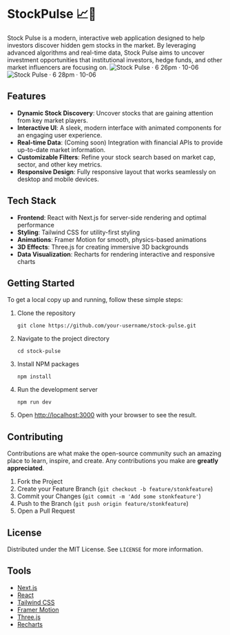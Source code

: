 # StockPulse 📈🚀
Stock Pulse is a modern, interactive web application designed to help investors discover hidden gem stocks in the market. By leveraging advanced algorithms and real-time data, Stock Pulse aims to uncover investment opportunities that institutional investors, hedge funds, and other market influencers are focusing on.
![Stock Pulse · 6 26pm · 10-06](https://github.com/user-attachments/assets/9d1df661-de23-4472-95d0-bc262fda22aa)
![Stock Pulse · 6 28pm · 10-06](https://github.com/user-attachments/assets/c0810372-f900-422f-9885-f34359e72a36)


## Features

- **Dynamic Stock Discovery**: Uncover stocks that are gaining attention from key market players.
- **Interactive UI**: A sleek, modern interface with animated components for an engaging user experience.
- **Real-time Data**: (Coming soon) Integration with financial APIs to provide up-to-date market information.
- **Customizable Filters**: Refine your stock search based on market cap, sector, and other key metrics.
- **Responsive Design**: Fully responsive layout that works seamlessly on desktop and mobile devices.

## Tech Stack

- **Frontend**: React with Next.js for server-side rendering and optimal performance
- **Styling**: Tailwind CSS for utility-first styling
- **Animations**: Framer Motion for smooth, physics-based animations
- **3D Effects**: Three.js for creating immersive 3D backgrounds
- **Data Visualization**: Recharts for rendering interactive and responsive charts

## Getting Started

To get a local copy up and running, follow these simple steps:

1. Clone the repository
   ```
   git clone https://github.com/your-username/stock-pulse.git
   ```

2. Navigate to the project directory
   ```
   cd stock-pulse
   ```

3. Install NPM packages
   ```
   npm install
   ```

4. Run the development server
   ```
   npm run dev
   ```

5. Open [http://localhost:3000](http://localhost:3000) with your browser to see the result.

## Contributing

Contributions are what make the open-source community such an amazing place to learn, inspire, and create. Any contributions you make are **greatly appreciated**.

1. Fork the Project
2. Create your Feature Branch (`git checkout -b feature/stonkfeature`)
3. Commit your Changes (`git commit -m 'Add some stonkfeature'`)
4. Push to the Branch (`git push origin feature/stonkfeature`)
5. Open a Pull Request

## License

Distributed under the MIT License. See `LICENSE` for more information.


## Tools

- [Next.js](https://nextjs.org/)
- [React](https://reactjs.org/)
- [Tailwind CSS](https://tailwindcss.com/)
- [Framer Motion](https://www.framer.com/motion/)
- [Three.js](https://threejs.org/)
- [Recharts](https://recharts.org/en-US/)
